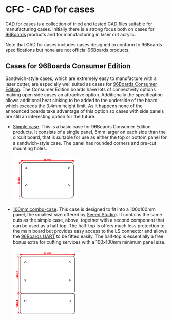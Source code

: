 CFC - CAD for cases
===================

CAD for cases is a collection of tried and tested CAD files suitable for
manufacturing cases. Initially there is a strong focus both on cases for
[96Boards](https://96boards.org) products and for manufacturing in laser cut
acrylic.

Note that CAD for cases includes cases designed to conform to 96Boards
specifications but none are not official 96Boards products.

Cases for 96Boards Consumer Edition
-----------------------------------

Sandwich-style cases, which are extremely easy to manufacture with a laser
cutter, are especially well suited as cases for [96Boards Consumer Edition][1].
The Consumer Edition boards have lots of connectivity options making open side
cases an attractive option. Additionally the specification allows additional
heat sinking to be added to the underside of the board which exceeds the 3.4mm
height limit. As it happens none of the announced boards take advantage of this
option so cases with side panels are still an interesting option for the
future.

[1]: https://www.96boards.org/products/ce/

 * [Simple case](96boards/ce_simple_case.dxf).  This is a basic case for
   96Boards Consumer Edition products. It consists of a single panel, 5mm
   larger on each side than the circuit board, that is suitable for use as
   either the top or bottom panel for a sandwich-style case. The panel has
   rounded corners and pre-cut mounting holes.

   ![CAD drawing](96boards/ce_simple_case.png)

 * [100mm combo-case](96boards/ce_combo_case.dxf).
   This case is designed to fit into a 100x100mm panel, the smallest size
   offered by [Seeed Studio][2]). It contains the same cuts as the simple case,
   above, together with a second component that can be used as a half top. The
   half-top is offers much less protection to the main board but provides easy
   access to the LS connector and allows the [96Boards UART][3] to be fitted
   easily. The half-top is essentially a free bonus extra for cutting services
   with a 100x100mm minimum panel size.

   ![CAD drawing](96boards/ce_combo_case.png)
 
[2]: http://www.seeedstudio.com/service/index.php?r=lasercutting
[3]: http://www.seeedstudio.com/depot/96Boards-UART-p-2525.html
